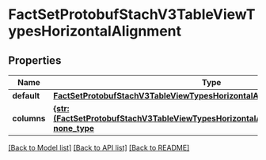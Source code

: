 # FactSetProtobufStachV3TableViewTypesHorizontalAlignment


## Properties
Name | Type | Description | Notes
------------ | ------------- | ------------- | -------------
**default** | [**FactSetProtobufStachV3TableViewTypesHorizontalAlignmentTypesAlignment**](FactSetProtobufStachV3TableViewTypesHorizontalAlignmentTypesAlignment.md) |  | [optional] 
**columns** | [**{str: (FactSetProtobufStachV3TableViewTypesHorizontalAlignmentTypesAlignment,)}, none_type**](FactSetProtobufStachV3TableViewTypesHorizontalAlignmentTypesAlignment.md) |  | [optional] [readonly] 

[[Back to Model list]](../README.md#documentation-for-models) [[Back to API list]](../README.md#documentation-for-api-endpoints) [[Back to README]](../README.md)


